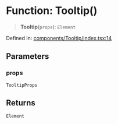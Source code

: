 # Function: Tooltip()

> **Tooltip**(`props`): `Element`

Defined in: [components/Tooltip/index.tsx:14](https://github.com/onyx-og/prismal-react/blob/58f2a21f9ad6834702d56e0dc3c10bd54a012008/src/components/Tooltip/index.tsx#L14)

## Parameters

### props

`TooltipProps`

## Returns

`Element`
